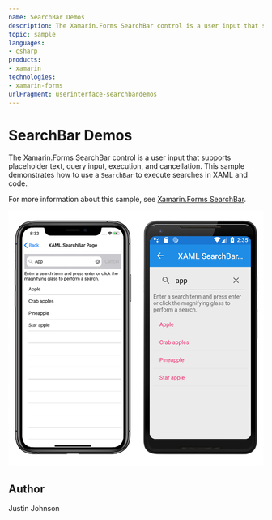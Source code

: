 ```yaml
---
name: SearchBar Demos
description: The Xamarin.Forms SearchBar control is a user input that supports placeholder text, query input, execution, and cancellation. This sample demonstrates how to use a SearchBar in XAML and code.
topic: sample
languages:
- csharp
products:
- xamarin
technologies:
- xamarin-forms
urlFragment: userinterface-searchbardemos
---
```

SearchBar Demos
==============

The Xamarin.Forms SearchBar control is a user input that supports placeholder text, query input, execution, and cancellation. This sample demonstrates how to use a `SearchBar` to execute searches in XAML and code.

For more information about this sample, see [Xamarin.Forms SearchBar](https://docs.microsoft.com/xamarin/xamarin-forms/user-interface/searchbar).

![Screenshot of sample SearchBar Demos application](Screenshots/01SearchBars.png "Screenshot of sample SearchBar Demos application")

Author
------

Justin Johnson
